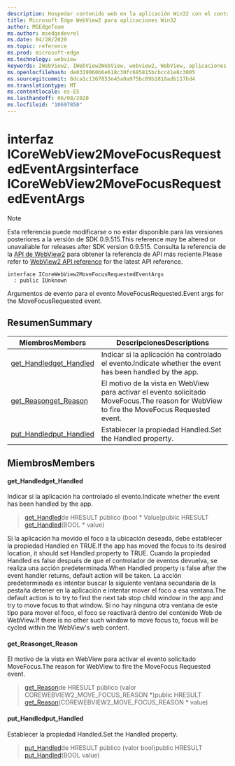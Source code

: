 ```yaml
---
description: Hospedar contenido web en la aplicación Win32 con el control Microsoft Edge WebView2
title: Microsoft Edge WebView2 para aplicaciones Win32
author: MSEdgeTeam
ms.author: msedgedevrel
ms.date: 04/28/2020
ms.topic: reference
ms.prod: microsoft-edge
ms.technology: webview
keywords: IWebView2, IWebView2WebView, webview2, WebView, aplicaciones Win32, Win32, Edge, ICoreWebView2, ICoreWebView2Controller, control de explorador, HTML Edge
ms.openlocfilehash: de0319060b6e618c30fc685815bcbcc41e8c3005
ms.sourcegitcommit: 8dca1c1367853e45a0a975bc89b1818adb117bd4
ms.translationtype: MT
ms.contentlocale: es-ES
ms.lasthandoff: 06/08/2020
ms.locfileid: "10697850"
---
```

# <span data-ttu-id="29d2e-104">interfaz ICoreWebView2MoveFocusRequestedEventArgs</span><span class="sxs-lookup"><span data-stu-id="29d2e-104">interface ICoreWebView2MoveFocusRequestedEventArgs</span></span> 

> [!NOTE]
> <span data-ttu-id="29d2e-105">Esta referencia puede modificarse o no estar disponible para las versiones posteriores a la versión de SDK 0.9.515.</span><span class="sxs-lookup"><span data-stu-id="29d2e-105">This reference may be altered or unavailable for releases after SDK version 0.9.515.</span></span> <span data-ttu-id="29d2e-106">Consulta la referencia de la [API de WebView2](../../../webview2-api-reference.md) para obtener la referencia de API más reciente.</span><span class="sxs-lookup"><span data-stu-id="29d2e-106">Please refer to [WebView2 API reference](../../../webview2-api-reference.md) for the latest API reference.</span></span>

```
interface ICoreWebView2MoveFocusRequestedEventArgs
  : public IUnknown
```

<span data-ttu-id="29d2e-107">Argumentos de evento para el evento MoveFocusRequested.</span><span class="sxs-lookup"><span data-stu-id="29d2e-107">Event args for the MoveFocusRequested event.</span></span>

## <span data-ttu-id="29d2e-108">Resumen</span><span class="sxs-lookup"><span data-stu-id="29d2e-108">Summary</span></span>

 <span data-ttu-id="29d2e-109">Miembros</span><span class="sxs-lookup"><span data-stu-id="29d2e-109">Members</span></span>                        | <span data-ttu-id="29d2e-110">Descripciones</span><span class="sxs-lookup"><span data-stu-id="29d2e-110">Descriptions</span></span>
--------------------------------|---------------------------------------------
[<span data-ttu-id="29d2e-111">get_Handled</span><span class="sxs-lookup"><span data-stu-id="29d2e-111">get_Handled</span></span>](#get_handled) | <span data-ttu-id="29d2e-112">Indicar si la aplicación ha controlado el evento.</span><span class="sxs-lookup"><span data-stu-id="29d2e-112">Indicate whether the event has been handled by the app.</span></span>
[<span data-ttu-id="29d2e-113">get_Reason</span><span class="sxs-lookup"><span data-stu-id="29d2e-113">get_Reason</span></span>](#get_reason) | <span data-ttu-id="29d2e-114">El motivo de la vista en WebView para activar el evento solicitado MoveFocus.</span><span class="sxs-lookup"><span data-stu-id="29d2e-114">The reason for WebView to fire the MoveFocus Requested event.</span></span>
[<span data-ttu-id="29d2e-115">put_Handled</span><span class="sxs-lookup"><span data-stu-id="29d2e-115">put_Handled</span></span>](#put_handled) | <span data-ttu-id="29d2e-116">Establecer la propiedad Handled.</span><span class="sxs-lookup"><span data-stu-id="29d2e-116">Set the Handled property.</span></span>

## <span data-ttu-id="29d2e-117">Miembros</span><span class="sxs-lookup"><span data-stu-id="29d2e-117">Members</span></span>

#### <span data-ttu-id="29d2e-118">get_Handled</span><span class="sxs-lookup"><span data-stu-id="29d2e-118">get_Handled</span></span> 

<span data-ttu-id="29d2e-119">Indicar si la aplicación ha controlado el evento.</span><span class="sxs-lookup"><span data-stu-id="29d2e-119">Indicate whether the event has been handled by the app.</span></span>

> <span data-ttu-id="29d2e-120">[get_Handled](#get_handled)de HRESULT público (bool \* Value)</span><span class="sxs-lookup"><span data-stu-id="29d2e-120">public HRESULT [get_Handled](#get_handled)(BOOL \* value)</span></span>

<span data-ttu-id="29d2e-121">Si la aplicación ha movido el foco a la ubicación deseada, debe establecer la propiedad Handled en TRUE.</span><span class="sxs-lookup"><span data-stu-id="29d2e-121">If the app has moved the focus to its desired location, it should set Handled property to TRUE.</span></span> <span data-ttu-id="29d2e-122">Cuando la propiedad Handled es false después de que el controlador de eventos devuelva, se realiza una acción predeterminada.</span><span class="sxs-lookup"><span data-stu-id="29d2e-122">When Handled property is false after the event handler returns, default action will be taken.</span></span> <span data-ttu-id="29d2e-123">La acción predeterminada es intentar buscar la siguiente ventana secundaria de la pestaña detener en la aplicación e intentar mover el foco a esa ventana.</span><span class="sxs-lookup"><span data-stu-id="29d2e-123">The default action is to try to find the next tab stop child window in the app and try to move focus to that window.</span></span> <span data-ttu-id="29d2e-124">Si no hay ninguna otra ventana de este tipo para mover el foco, el foco se reactivará dentro del contenido Web de WebView.</span><span class="sxs-lookup"><span data-stu-id="29d2e-124">If there is no other such window to move focus to, focus will be cycled within the WebView's web content.</span></span>

#### <span data-ttu-id="29d2e-125">get_Reason</span><span class="sxs-lookup"><span data-stu-id="29d2e-125">get_Reason</span></span> 

<span data-ttu-id="29d2e-126">El motivo de la vista en WebView para activar el evento solicitado MoveFocus.</span><span class="sxs-lookup"><span data-stu-id="29d2e-126">The reason for WebView to fire the MoveFocus Requested event.</span></span>

> <span data-ttu-id="29d2e-127">[get_Reason](#get_reason)de HRESULT público (valor COREWEBVIEW2_MOVE_FOCUS_REASON \*)</span><span class="sxs-lookup"><span data-stu-id="29d2e-127">public HRESULT [get_Reason](#get_reason)(COREWEBVIEW2_MOVE_FOCUS_REASON \* value)</span></span>

#### <span data-ttu-id="29d2e-128">put_Handled</span><span class="sxs-lookup"><span data-stu-id="29d2e-128">put_Handled</span></span> 

<span data-ttu-id="29d2e-129">Establecer la propiedad Handled.</span><span class="sxs-lookup"><span data-stu-id="29d2e-129">Set the Handled property.</span></span>

> <span data-ttu-id="29d2e-130">[put_Handled](#put_handled)de HRESULT público (valor bool)</span><span class="sxs-lookup"><span data-stu-id="29d2e-130">public HRESULT [put_Handled](#put_handled)(BOOL value)</span></span>


